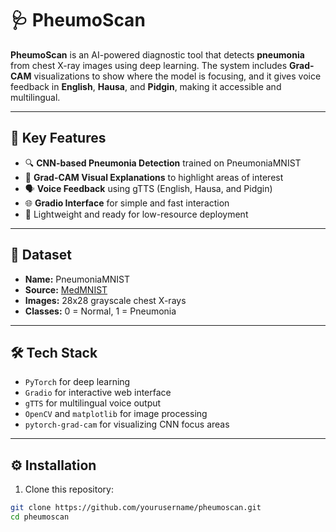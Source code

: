 # 🩺 PheumoScan

**PheumoScan** is an AI-powered diagnostic tool that detects **pneumonia** from chest X-ray images using deep learning. The system includes **Grad-CAM** visualizations to show where the model is focusing, and it gives voice feedback in **English**, **Hausa**, and **Pidgin**, making it accessible and multilingual.

---

## 🚀 Key Features

- 🔍 **CNN-based Pneumonia Detection** trained on PneumoniaMNIST
- 🎯 **Grad-CAM Visual Explanations** to highlight areas of interest
- 🗣️ **Voice Feedback** using gTTS (English, Hausa, and Pidgin)
- 🌐 **Gradio Interface** for simple and fast interaction
- 📱 Lightweight and ready for low-resource deployment

---

## 🧪 Dataset

- **Name:** PneumoniaMNIST  
- **Source:** [MedMNIST](https://medmnist.com/)
- **Images:** 28x28 grayscale chest X-rays  
- **Classes:** 0 = Normal, 1 = Pneumonia

---

## 🛠️ Tech Stack

- `PyTorch` for deep learning
- `Gradio` for interactive web interface
- `gTTS` for multilingual voice output
- `OpenCV` and `matplotlib` for image processing
- `pytorch-grad-cam` for visualizing CNN focus areas

---

## ⚙️ Installation

1. Clone this repository:
```bash
git clone https://github.com/yourusername/pheumoscan.git
cd pheumoscan
